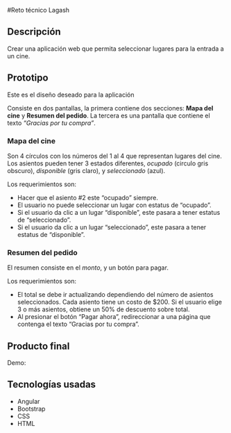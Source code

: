 #Reto técnico Lagash

## Descripción

Crear una aplicación web que permita seleccionar lugares para la entrada a un cine.

## Prototipo

Este es el diseño deseado para la aplicación

Consiste en dos pantallas, la primera contiene dos secciones: **Mapa del cine** y **Resumen del pedido**. La tercera es una pantalla que contiene el texto *“Gracias por tu compra”*.

### Mapa del cine

Son 4 círculos con los números del 1 al 4 que representan lugares del cine. Los asientos pueden tener 3 estados diferentes, *ocupado* (circulo gris obscuro), *disponible* (gris claro), y *seleccionado* (azul).

Los requerimientos son:

- Hacer que el asiento #2 este “ocupado” siempre.
- El usuario no puede seleccionar un lugar con estatus de “ocupado”.
- Si el usuario da clic a un lugar “disponible”, este pasara a tener estatus de “seleccionado”.
- Si el usuario da clic a un lugar “seleccionado”, este pasara a tener estatus de “disponible”.

### Resumen del pedido

El resumen consiste en el *monto*, y un botón para pagar.

Los requerimientos son:

- El total se debe ir actualizando dependiendo del número de asientos seleccionados. Cada asiento tiene un costo de $200. Si el usuario elige 3 o más asientos, obtiene un 50% de descuento sobre total.
- Al presionar el botón “Pagar ahora”, redireccionar a una página que contenga el texto “Gracias por tu compra”.

## Producto final

Demo: 

## Tecnologías usadas

- Angular
- Bootstrap
- CSS
- HTML
